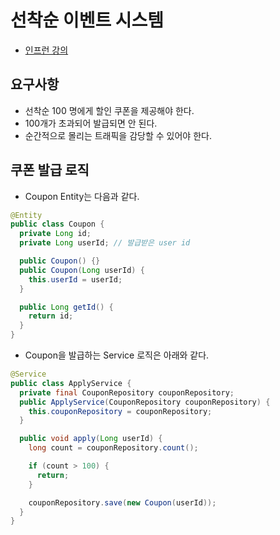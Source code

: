 # 선착순 이벤트 시스템

- [인프런 강의](https://www.inflearn.com/course/%EC%84%A0%EC%B0%A9%EC%88%9C-%EC%9D%B4%EB%B2%A4%ED%8A%B8-%EC%8B%9C%EC%8A%A4%ED%85%9C-%EC%8B%A4%EC%8A%B5/dashboard)

## 요구사항

- 선착순 100 명에게 할인 쿠폰을 제공해야 한다.
- 100개가 초과되어 발급되면 안 된다.
- 순간적으로 몰리는 트래픽을 감당할 수 있어야 한다.

## 쿠폰 발급 로직

- Coupon Entity는 다음과 같다.

```java
@Entity
public class Coupon {
  private Long id;
  private Long userId; // 발급받은 user id

  public Coupon() {}
  public Coupon(Long userId) {
    this.userId = userId;
  }

  public Long getId() {
    return id;
  }
}
```

- Coupon을 발급하는 Service 로직은 아래와 같다.

```java
@Service
public class ApplyService {
  private final CouponRepository couponRepository;
  public ApplyService(CouponRepository couponRepository) {
    this.couponRepository = couponRepository;
  }

  public void apply(Long userId) {
    long count = couponRepository.count();

    if (count > 100) {
      return;
    }

    couponRepository.save(new Coupon(userId));
  }
}
```

